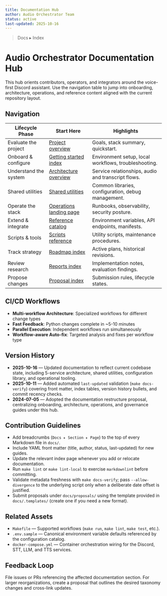 ```yaml
---
title: Documentation Hub
author: Audio Orchestrator Team
status: active
last-updated: 2025-10-16
---
```


<!-- markdownlint-disable-next-line MD041 -->
> Docs ▸ Index

# Audio Orchestrator Documentation Hub

This hub orients contributors, operators, and integrators around the voice-first Discord
assistant. Use the navigation table to jump into onboarding, architecture, operations,
and reference content aligned with the current repository layout.

## Navigation

| Lifecycle Phase | Start Here | Highlights |
| --- | --- | --- |
| Evaluate the project | [Project overview](../README.md) | Goals, stack summary, quickstart. |
| Onboard & configure | [Getting started index](getting-started/README.md) | Environment setup, local workflows, troubleshooting. |
| Understand the system | [Architecture overview](architecture/system-overview.md) | Service relationships, audio and transcript flows. |
| Shared utilities | [Shared utilities](architecture/shared-utilities.md) | Common libraries, configuration, debug management. |
| Operate the stack | [Operations landing page](operations/README.md) | Runbooks, observability, security posture. |
| Extend & integrate | [Reference catalog](reference/configuration-catalog.md) | Environment variables, API endpoints, manifests. |
| Scripts & tools | [Scripts reference](reference/scripts-reference.md) | Utility scripts, maintenance procedures. |
| Track strategy | [Roadmap index](roadmaps/README.md) | Active plans, historical revisions. |
| Review research | [Reports index](reports/README.md) | Implementation notes, evaluation findings. |
| Propose changes | [Proposal index](proposals/README.md) | Submission rules, lifecycle states. |

## CI/CD Workflows

-  **Multi-workflow Architecture**: Specialized workflows for different change types
-  **Fast Feedback**: Python changes complete in ~5-10 minutes
-  **Parallel Execution**: Independent workflows run simultaneously
-  **Workflow-aware Auto-fix**: Targeted analysis and fixes per workflow type

## Version History

-  **2025-10-16** — Updated documentation to reflect current codebase state, including 5-service
  architecture, shared utilities, configuration library, and operational tooling.
-  **2025-10-11** — Added automated `last-updated` validation (`make docs-verify`) covering
  front matter, index tables, version history bullets, and commit recency checks.
-  **2024-07-05** — Adopted the documentation restructure proposal, centralizing onboarding,
  architecture, operations, and governance guides under this hub.

## Contribution Guidelines

-  Add breadcrumbs (`Docs ▸ Section ▸ Page`) to the top of every Markdown file in `docs/`.
-  Include YAML front matter (title, author, status, last-updated) for new guides.
-  Update the relevant index page whenever you add or relocate documentation.
-  Run `make lint` or `make lint-local` to exercise `markdownlint` before committing.
-  Validate metadata freshness with `make docs-verify`; pass `--allow-divergence` to the
   underlying script only when a deliberate date offset is justified.
-  Submit proposals under `docs/proposals/` using the template provided in
   `docs/.templates/` (create one if you need a new format).

## Related Assets

-  `Makefile` — Supported workflows (`make run`, `make lint`, `make test`, etc.).
-  `.env.sample` — Canonical environment variable defaults referenced by the configuration catalog.
-  `docker-compose.yml` — Container orchestration wiring for the Discord, STT, LLM, and TTS services.

## Feedback Loop

File issues or PRs referencing the affected documentation section. For larger reorganizations,
create a proposal that outlines the desired taxonomy changes and cross-link updates.
